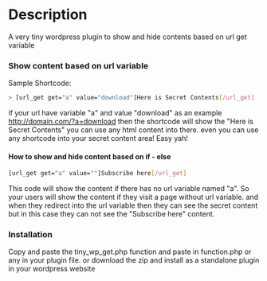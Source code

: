 # Description

A very tiny wordpress plugin to show and hide contents based on url get variable

### Show content based on url variable
Sample Shortcode: 

```sh 
> [url_get get="a" value="download"]Here is Secret Contents[/url_get] 
```

if your url have variable "a" and value "download" as an example http://domain.com/?a=download then the shortcode will show the "Here is Secret Contents" you can use any html content into there. even you can use any shortcode into your secret content area! Easy yah!

#### How to show and hide content based on if - else

```sh 
[url_get get="a" value=""]Subscribe here[/url_get] 
```
This code will show the content if there has no url variable named "a". So your users will show the content if they visit a page without url variable. and when they redirect into the url variable then they can see the secret content but in this case they can not see the "Subscribe here" content.

### Installation

Copy and paste the tiny_wp_get.php function and paste in function.php or any in your plugin file. or download the zip and install as a standalone plugin in your wordpress website